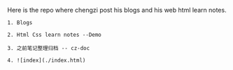 Here is the repo where chengzi post his blogs and his web html learn notes.

    1. Blogs
    
    2. Html Css learn notes --Demo

    3. 之前笔记整理归档 -- cz-doc
    
    4. ![index](./index.html)